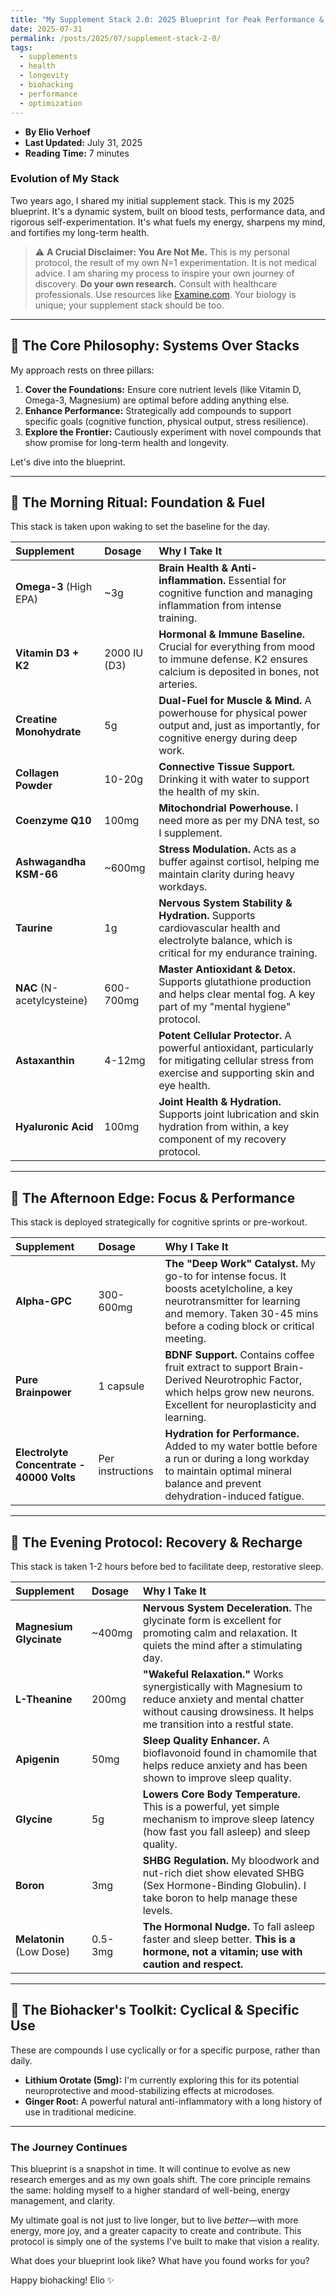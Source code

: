 ```yaml
---
title: "My Supplement Stack 2.0: 2025 Blueprint for Peak Performance & Longevity"
date: 2025-07-31
permalink: /posts/2025/07/supplement-stack-2-0/
tags:
  - supplements
  - health
  - longevity
  - biohacking
  - performance
  - optimization
---
```


*   **By Elio Verhoef**
*   **Last Updated:** July 31, 2025
*   **Reading Time:** 7 minutes

### **Evolution of My Stack**

Two years ago, I shared my initial supplement stack.
This is my 2025 blueprint. It's a dynamic system, built on blood tests, performance data, and rigorous self-experimentation. It's what fuels my energy, sharpens my mind, and fortifies my long-term health.

> ⚠️ **A Crucial Disclaimer: You Are Not Me.**
> This is my personal protocol, the result of my own N=1 experimentation. It is not medical advice. I am sharing my process to inspire your own journey of discovery. **Do your own research.** Consult with healthcare professionals. Use resources like [Examine.com](https://examine.com/). Your biology is unique; your supplement stack should be too.

---

## **🧬 The Core Philosophy: Systems Over Stacks**

My approach rests on three pillars:
1.  **Cover the Foundations:** Ensure core nutrient levels (like Vitamin D, Omega-3, Magnesium) are optimal before adding anything else.
2.  **Enhance Performance:** Strategically add compounds to support specific goals (cognitive function, physical output, stress resilience).
3.  **Explore the Frontier:** Cautiously experiment with novel compounds that show promise for long-term health and longevity.

Let's dive into the blueprint.

---

## **🌅 The Morning Ritual: Foundation & Fuel**

This stack is taken upon waking to set the baseline for the day.

| Supplement | Dosage | Why I Take It |
| :--- | :--- | :--- |
| **Omega-3** (High EPA) | ~3g | **Brain Health & Anti-inflammation.** Essential for cognitive function and managing inflammation from intense training. |
| **Vitamin D3 + K2** | 2000 IU (D3) | **Hormonal & Immune Baseline.** Crucial for everything from mood to immune defense. K2 ensures calcium is deposited in bones, not arteries. |
| **Creatine Monohydrate** | 5g | **Dual-Fuel for Muscle & Mind.** A powerhouse for physical power output and, just as importantly, for cognitive energy during deep work. |
| **Collagen Powder** | 10-20g | **Connective Tissue Support.** Drinking it with water to support the health of my skin. |
| **Coenzyme Q10** | 100mg | **Mitochondrial Powerhouse.** I need more as per my DNA test, so I supplement. |
| **Ashwagandha KSM-66** | ~600mg | **Stress Modulation.** Acts as a buffer against cortisol, helping me maintain clarity during heavy workdays. |
| **Taurine** | 1g | **Nervous System Stability & Hydration.** Supports cardiovascular health and electrolyte balance, which is critical for my endurance training. |
| **NAC** (N-acetylcysteine) | 600-700mg | **Master Antioxidant & Detox.** Supports glutathione production and helps clear mental fog. A key part of my "mental hygiene" protocol. |
| **Astaxanthin** | 4-12mg | **Potent Cellular Protector.** A powerful antioxidant, particularly for mitigating cellular stress from exercise and supporting skin and eye health. |
| **Hyaluronic Acid** | 100mg | **Joint Health & Hydration.** Supports joint lubrication and skin hydration from within, a key component of my recovery protocol. |

---

## **🧠 The Afternoon Edge: Focus & Performance**

This stack is deployed strategically for cognitive sprints or pre-workout.

| Supplement | Dosage | Why I Take It |
| :--- | :--- | :--- |
| **Alpha-GPC** | 300-600mg | **The "Deep Work" Catalyst.** My go-to for intense focus. It boosts acetylcholine, a key neurotransmitter for learning and memory. Taken 30-45 mins before a coding block or critical meeting. |
| **Pure Brainpower** | 1 capsule | **BDNF Support.** Contains coffee fruit extract to support Brain-Derived Neurotrophic Factor, which helps grow new neurons. Excellent for neuroplasticity and learning. |
| **Electrolyte Concentrate - 40000 Volts**| Per instructions| **Hydration for Performance.** Added to my water bottle before a run or during a long workday to maintain optimal mineral balance and prevent dehydration-induced fatigue. |

---

## **🌙 The Evening Protocol: Recovery & Recharge**

This stack is taken 1-2 hours before bed to facilitate deep, restorative sleep.

| Supplement | Dosage | Why I Take It |
| :--- | :--- | :--- |
| **Magnesium Glycinate** | ~400mg | **Nervous System Deceleration.** The glycinate form is excellent for promoting calm and relaxation. It quiets the mind after a stimulating day. |
| **L-Theanine** | 200mg | **"Wakeful Relaxation."** Works synergistically with Magnesium to reduce anxiety and mental chatter without causing drowsiness. It helps me transition into a restful state. |
| **Apigenin** | 50mg | **Sleep Quality Enhancer.** A bioflavonoid found in chamomile that helps reduce anxiety and has been shown to improve sleep quality. |
| **Glycine** | 5g | **Lowers Core Body Temperature.** This is a powerful, yet simple mechanism to improve sleep latency (how fast you fall asleep) and sleep quality. |
| **Boron** | 3mg | **SHBG Regulation.** My bloodwork and nut-rich diet show elevated SHBG (Sex Hormone-Binding Globulin). I take boron to help manage these levels. |
| **Melatonin** (Low Dose) | 0.5-3mg | **The Hormonal Nudge.** To fall asleep faster and sleep better. **This is a hormone, not a vitamin; use with caution and respect.** |

---

## **🔬 The Biohacker's Toolkit: Cyclical & Specific Use**

These are compounds I use cyclically or for a specific purpose, rather than daily.

*   **Lithium Orotate (5mg):** I'm currently exploring this for its potential neuroprotective and mood-stabilizing effects at microdoses.
*   **Ginger Root:** A powerful natural anti-inflammatory with a long history of use in traditional medicine.

---

### **The Journey Continues**

This blueprint is a snapshot in time. It will continue to evolve as new research emerges and as my own goals shift. The core principle remains the same: holding myself to a higher standard of well-being, energy management, and clarity.

My ultimate goal is not just to live longer, but to live *better*—with more energy, more joy, and a greater capacity to create and contribute. This protocol is simply one of the systems I've built to make that vision a reality.

What does your blueprint look like? What have you found works for you?

Happy biohacking!
Elio ✨